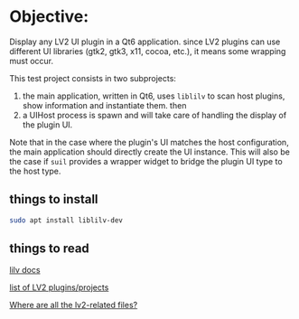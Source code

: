 # Objective:
Display any LV2 UI plugin in a Qt6 application. since LV2 plugins can use different UI libraries (gtk2, gtk3, x11, cocoa, etc.), it means some wrapping must occur.

This test project consists in two subprojects:
1. the main application, written in Qt6, uses `liblilv` to scan host plugins, show information and instantiate them. then
2. a UIHost process is spawn and will take care of handling the display of the plugin UI.

Note that in the case where the plugin's UI matches the host configuration, the main application should directly create the UI instance. This will also be the case if `suil` provides a wrapper widget to bridge the plugin UI type to the host type. 


## things to install

```bash
sudo apt install liblilv-dev 
```

## things to read
[lilv docs](https://drobilla.net/docs/lilv/)

[list of LV2 plugins/projects](https://lv2plug.in/pages/projects.html)

[Where are all the lv2-related files?](https://lv2plug.in/pages/filesystem-hierarchy-standard.html)

 